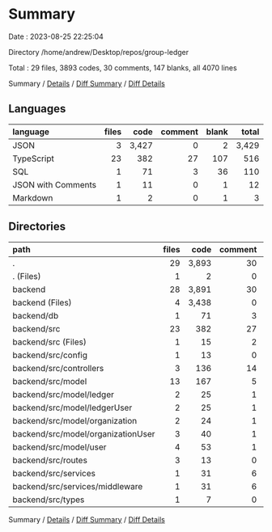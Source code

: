 # Summary

Date : 2023-08-25 22:25:04

Directory /home/andrew/Desktop/repos/group-ledger

Total : 29 files,  3893 codes, 30 comments, 147 blanks, all 4070 lines

Summary / [Details](details.md) / [Diff Summary](diff.md) / [Diff Details](diff-details.md)

## Languages
| language | files | code | comment | blank | total |
| :--- | ---: | ---: | ---: | ---: | ---: |
| JSON | 3 | 3,427 | 0 | 2 | 3,429 |
| TypeScript | 23 | 382 | 27 | 107 | 516 |
| SQL | 1 | 71 | 3 | 36 | 110 |
| JSON with Comments | 1 | 11 | 0 | 1 | 12 |
| Markdown | 1 | 2 | 0 | 1 | 3 |

## Directories
| path | files | code | comment | blank | total |
| :--- | ---: | ---: | ---: | ---: | ---: |
| . | 29 | 3,893 | 30 | 147 | 4,070 |
| . (Files) | 1 | 2 | 0 | 1 | 3 |
| backend | 28 | 3,891 | 30 | 146 | 4,067 |
| backend (Files) | 4 | 3,438 | 0 | 3 | 3,441 |
| backend/db | 1 | 71 | 3 | 36 | 110 |
| backend/src | 23 | 382 | 27 | 107 | 516 |
| backend/src (Files) | 1 | 15 | 2 | 6 | 23 |
| backend/src/config | 1 | 13 | 0 | 6 | 19 |
| backend/src/controllers | 3 | 136 | 14 | 40 | 190 |
| backend/src/model | 13 | 167 | 5 | 35 | 207 |
| backend/src/model/ledger | 2 | 25 | 1 | 5 | 31 |
| backend/src/model/ledgerUser | 2 | 25 | 1 | 5 | 31 |
| backend/src/model/organization | 2 | 24 | 1 | 6 | 31 |
| backend/src/model/organizationUser | 3 | 40 | 1 | 9 | 50 |
| backend/src/model/user | 4 | 53 | 1 | 10 | 64 |
| backend/src/routes | 3 | 13 | 0 | 9 | 22 |
| backend/src/services | 1 | 31 | 6 | 9 | 46 |
| backend/src/services/middleware | 1 | 31 | 6 | 9 | 46 |
| backend/src/types | 1 | 7 | 0 | 2 | 9 |

Summary / [Details](details.md) / [Diff Summary](diff.md) / [Diff Details](diff-details.md)